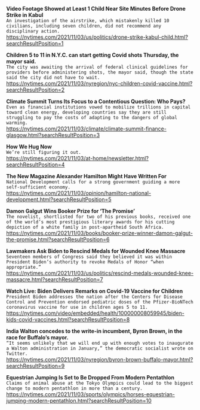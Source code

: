 **Video Footage Showed at Least 1 Child Near Site Minutes Before Drone Strike in Kabul**\
`An investigation of the airstrike, which mistakenly killed 10 civilians, including seven children, did not recommend any disciplinary action.`\
https://nytimes.com/2021/11/03/us/politics/drone-strike-kabul-child.html?searchResultPosition=1

**Children 5 to 11 in N.Y.C. can start getting Covid shots Thursday, the mayor said.**\
`The city was awaiting the arrival of federal clinical guidelines for providers before administering shots, the mayor said, though the state said the city did not have to wait.`\
https://nytimes.com/2021/11/03/nyregion/nyc-children-covid-vaccine.html?searchResultPosition=2

**Climate Summit Turns Its Focus to a Contentious Question: Who Pays?**\
`Even as financial institutions vowed to mobilize trillions in capital toward clean energy, developing countries say they are still struggling to pay the costs of adapting to the dangers of global warming.`\
https://nytimes.com/2021/11/03/climate/climate-summit-finance-glasgow.html?searchResultPosition=3

**How We Hug Now**\
`We’re still figuring it out.`\
https://nytimes.com/2021/11/03/at-home/newsletter.html?searchResultPosition=4

**The New Magazine Alexander Hamilton Might Have Written For**\
`National Development calls for a strong government guiding a more self-sufficient economy.`\
https://nytimes.com/2021/11/03/opinion/hamilton-national-development.html?searchResultPosition=5

**Damon Galgut Wins Booker Prize for ‘The Promise’**\
`The novelist, shortlisted for two of his previous books, received one of the world’s most prestigious literary awards for his cutting depiction of a white family in post-apartheid South Africa.`\
https://nytimes.com/2021/11/03/books/booker-prize-winner-damon-galgut-the-promise.html?searchResultPosition=6

**Lawmakers Ask Biden to Rescind Medals for Wounded Knee Massacre**\
`Seventeen members of Congress said they believed it was within President Biden’s authority to revoke Medals of Honor “when appropriate.”`\
https://nytimes.com/2021/11/03/us/politics/rescind-medals-wounded-knee-massacre.html?searchResultPosition=7

**Watch Live: Biden Delivers Remarks on Covid-19 Vaccine for Children**\
`President Biden addresses the nation after the Centers for Disease Control and Prevention endorsed pediatric doses of the Pfizer-BioNTech coronavirus vaccine for use in children ages 5 to 11.`\
https://nytimes.com/video/embedded/health/100000008059945/biden-kids-covid-vaccines.html?searchResultPosition=8

**India Walton concedes to the write-in incumbent, Byron Brown, in the race for Buffalo’s mayor.**\
`“It seems unlikely that we will end up with enough votes to inaugurate a Walton administration in January,” the democratic socialist wrote on Twitter.`\
https://nytimes.com/2021/11/03/nyregion/byron-brown-buffalo-mayor.html?searchResultPosition=9

**Equestrian Jumping Is Set to Be Dropped From Modern Pentathlon**\
`Claims of animal abuse at the Tokyo Olympics could lead to the biggest change to modern pentathlon in more than a century.`\
https://nytimes.com/2021/11/03/sports/olympics/horses-equestrian-jumping-modern-pentathlon.html?searchResultPosition=10

